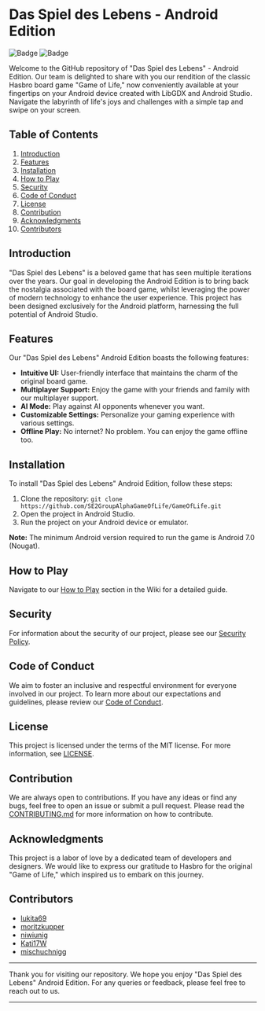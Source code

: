 # Das Spiel des Lebens - Android Edition

![Badge](https://img.shields.io/badge/Version-1.0.0-green) ![Badge](https://img.shields.io/badge/Android-7.0%2B-blue)

Welcome to the GitHub repository of "Das Spiel des Lebens" - Android Edition. Our team is delighted to share with you our rendition of the classic Hasbro board game "Game of Life," now conveniently available at your fingertips on your Android device created with LibGDX and Android Studio. Navigate the labyrinth of life's joys and challenges with a simple tap and swipe on your screen.

## Table of Contents

1. [Introduction](#introduction)
2. [Features](#features)
3. [Installation](#installation)
4. [How to Play](#how-to-play)
5. [Security](#security)
6. [Code of Conduct](#code-of-conduct)
7. [License](#license)
8. [Contribution](#contribution)
9. [Acknowledgments](#acknowledgments)
10. [Contributors](#contributors)

## Introduction

"Das Spiel des Lebens" is a beloved game that has seen multiple iterations over the years. Our goal in developing the Android Edition is to bring back the nostalgia associated with the board game, whilst leveraging the power of modern technology to enhance the user experience. This project has been designed exclusively for the Android platform, harnessing the full potential of Android Studio.

## Features

Our "Das Spiel des Lebens" Android Edition boasts the following features:

- **Intuitive UI:** User-friendly interface that maintains the charm of the original board game.
- **Multiplayer Support:** Enjoy the game with your friends and family with our multiplayer support.
- **AI Mode:** Play against AI opponents whenever you want.
- **Customizable Settings:** Personalize your gaming experience with various settings.
- **Offline Play:** No internet? No problem. You can enjoy the game offline too.

## Installation

To install "Das Spiel des Lebens" Android Edition, follow these steps:

1. Clone the repository: `git clone https://github.com/SE2GroupAlphaGameOfLife/GameOfLife.git`
2. Open the project in Android Studio.
3. Run the project on your Android device or emulator.

**Note:** The minimum Android version required to run the game is Android 7.0 (Nougat).

## How to Play

Navigate to our [How to Play](https://github.com/SE2GroupAlphaGameOfLife/GameOfLife/wiki/How-to-Play) section in the Wiki for a detailed guide.


## Security

For information about the security of our project, please see our [Security Policy](SECURITY.md).

## Code of Conduct

We aim to foster an inclusive and respectful environment for everyone involved in our project. To learn more about our expectations and guidelines, please review our [Code of Conduct](CODE_OF_CONDUCT.md).

## License

This project is licensed under the terms of the MIT license. For more information, see [LICENSE](LICENSE).

## Contribution

We are always open to contributions. If you have any ideas or find any bugs, feel free to open an issue or submit a pull request. Please read the [CONTRIBUTING.md](CONTRIBUTING.md) for more information on how to contribute.

## Acknowledgments

This project is a labor of love by a dedicated team of developers and designers. We would like to express our gratitude to Hasbro for the original "Game of Life," which inspired us to embark on this journey.

## Contributors

- [lukita69](https://github.com/lukita69)
- [moritzkupper](https://github.com/moritzkupper)
- [niwiunig](https://github.com/niwiunig)
- [Kati17W](https://github.com/Kati17W)
- [mischuchnigg](https://github.com/mischuchnigg)

---

Thank you for visiting our repository. We hope you enjoy "Das Spiel des Lebens" Android Edition. For any queries or feedback, please feel free to reach out to us.

---
